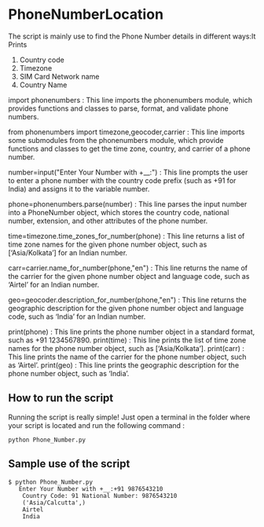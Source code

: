 # PhoneNumberLocation
<!--Remove the below lines and add yours -->
The script is mainly use to find the Phone Number details in different ways:It Prints
1. Country code
2. Timezone
3. SIM Card Network name
4. Country Name

import phonenumbers : This line imports the phonenumbers module, which provides functions and classes to parse, format, and validate phone numbers.

from phonenumbers import timezone,geocoder,carrier :
This line imports some submodules from the phonenumbers module, which provide functions and classes to get the time zone, country, and carrier of a phone number.

number=input("Enter Your Number with +__:") :
This line prompts the user to enter a phone number with the country code prefix (such as +91 for India) and assigns it to the variable number.

phone=phonenumbers.parse(number) :
This line parses the input number into a PhoneNumber object, which stores the country code, national number, extension, and other attributes of the phone number.

time=timezone.time_zones_for_number(phone) : 
This line returns a list of time zone names for the given phone number object, such as [‘Asia/Kolkata’] for an Indian number.

carr=carrier.name_for_number(phone,"en") : 
This line returns the name of the carrier for the given phone number object and language code, such as ‘Airtel’ for an Indian number.

geo=geocoder.description_for_number(phone,"en") :
This line returns the geographic description for the given phone number object and language code, such as ‘India’ for an Indian number.

print(phone) : This line prints the phone number object in a standard format, such as +91 1234567890.
print(time) : This line prints the list of time zone names for the phone number object, such as [‘Asia/Kolkata’].
print(carr) : This line prints the name of the carrier for the phone number object, such as ‘Airtel’.
print(geo) : This line prints the geographic description for the phone number object, such as ‘India’.

## How to run the script
<!--Remove the below lines and add yours -->
Running the script is really simple! Just open a terminal in the folder where your script is located and run the following command :

    python Phone_Number.py


## Sample use of the script
<!--Remove the below lines and add yours -->
```
$ python Phone_Number.py 
   Enter Your Number with +__:+91 9876543210
    Country Code: 91 National Number: 9876543210
    ('Asia/Calcutta',)
    Airtel
    India
```

